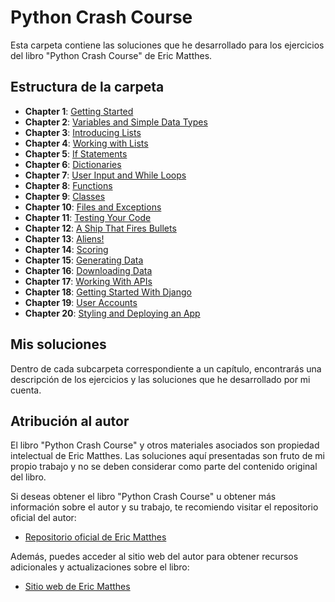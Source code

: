 # Python Crash Course

Esta carpeta contiene las soluciones que he desarrollado para los ejercicios del libro "Python Crash Course" de Eric Matthes.

## Estructura de la carpeta

- **Chapter 1**: [Getting Started](https://github.com/CamarenaAI/Programacion-Python/tree/main/Python%20Crash%20Course/Part%20I%20-%20Basics/Chapter%201%20-%20Getting%20Started)
- **Chapter 2**: [Variables and Simple Data Types](https://github.com/CamarenaAI/Programacion-Python/tree/main/Python%20Crash%20Course/Part%20I%20-%20Basics/Chapter%202%20-%20Variables%20and%20Simple%20Data%20Types)
- **Chapter 3**: [Introducing Lists](https://github.com/CamarenaAI/Programacion-Python/tree/main/Python%20Crash%20Course/Part%20I%20-%20Basics/Chapter%203%20-%20Introducing%20Lists)
- **Chapter 4**: [Working with Lists](https://github.com/CamarenaAI/Programacion-Python/tree/main/Python%20Crash%20Course/Part%20I%20-%20Basics/Chapter%204%20-%20Working%20with%20Lists)
- **Chapter 5**: [If Statements](https://github.com/CamarenaAI/Programacion-Python/tree/main/Python%20Crash%20Course/Part%20I%20-%20Basics/Chapter%205%20-%20If%20Statements)
- **Chapter 6**: [Dictionaries](https://github.com/CamarenaAI/Programacion-Python/tree/main/Python%20Crash%20Course/Part%20I%20-%20Basics/Chapter%206%20-%20Dictionaries)
- **Chapter 7**: [User Input and While Loops](https://github.com/CamarenaAI/Programacion-Python/tree/main/Python%20Crash%20Course/Part%20I%20-%20Basics/Chapter%207%20-%20User%20Input%20and%20While%20Loops)
- **Chapter 8**: [Functions](https://github.com/CamarenaAI/Programacion-Python/tree/main/Python%20Crash%20Course/Part%20I%20-%20Basics/Chapter%208%20-%20Functions)
- **Chapter 9**: [Classes](https://github.com/CamarenaAI/Programacion-Python/tree/main/Python%20Crash%20Course/Part%20I%20-%20Basics/Chapter%209%20-%20Classes)
- **Chapter 10**: [Files and Exceptions]()
- **Chapter 11**: [Testing Your Code]()
- **Chapter 12**: [A Ship That Fires Bullets]()
- **Chapter 13**: [Aliens!]()
- **Chapter 14**: [Scoring]()
- **Chapter 15**: [Generating Data]()
- **Chapter 16**: [Downloading Data]()
- **Chapter 17**: [Working With APIs]()
- **Chapter 18**: [Getting Started With Django]()
- **Chapter 19**: [User Accounts]()
- **Chapter 20**: [Styling and Deploying an App]()

## Mis soluciones

Dentro de cada subcarpeta correspondiente a un capítulo, encontrarás una descripción de los ejercicios y las soluciones que he desarrollado por mi cuenta.

## Atribución al autor

El libro "Python Crash Course" y otros materiales asociados son propiedad intelectual de Eric Matthes. Las soluciones aquí presentadas son fruto de mi propio trabajo y no se deben considerar como parte del contenido original del libro.

Si deseas obtener el libro "Python Crash Course" u obtener más información sobre el autor y su trabajo, te recomiendo visitar el repositorio oficial del autor:

- [Repositorio oficial de Eric Matthes](https://github.com/ehmatthes/pcc_3e)

Además, puedes acceder al sitio web del autor para obtener recursos adicionales y actualizaciones sobre el libro:

- [Sitio web de Eric Matthes](https://ehmatthes.github.io/pcc_3e/)